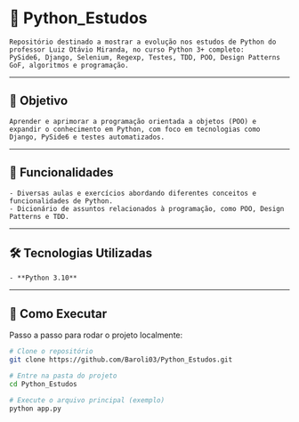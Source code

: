 # 📌 Python_Estudos

    Repositório destinado a mostrar a evolução nos estudos de Python do professor Luiz Otávio Miranda, no curso Python 3+ completo:  
    PySide6, Django, Selenium, Regexp, Testes, TDD, POO, Design Patterns GoF, algoritmos e programação.

---

## 🧠 Objetivo

    Aprender e aprimorar a programação orientada a objetos (POO) e expandir o conhecimento em Python, com foco em tecnologias como Django, PySide6 e testes automatizados.

---

## 🚀 Funcionalidades

    - Diversas aulas e exercícios abordando diferentes conceitos e funcionalidades de Python.
    - Dicionário de assuntos relacionados à programação, como POO, Design Patterns e TDD.

---

## 🛠️ Tecnologias Utilizadas

    - **Python 3.10**

---

## 🧪 Como Executar

Passo a passo para rodar o projeto localmente:

```bash
# Clone o repositório
git clone https://github.com/Baroli03/Python_Estudos.git

# Entre na pasta do projeto
cd Python_Estudos

# Execute o arquivo principal (exemplo)
python app.py
